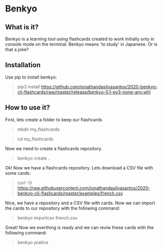 # Benkyo

## What is it?
Benkyo is a learning tool using flashcards created to work initially only in console mode on the terminal.
Benkyo means 'to study' in Japanese. Or is that a joke?

## Installation
Use pip to install benkyo:
> pip3 install https://github.com/jonathandasilvasantos/2020-benkyo-cli-flashcards/raw/master/release/benkyo-0.1-py3-none-any.whl

## How to use it?

First, lets create a folder to keep our flashcards
> mkdir my_flashcards

> cd my_flashcards
>
Now we need to create a flashcards repository.
> benkyo create .

Ok! Now we have a flashcards repository.
Lets download a CSV file with some cards:
> curl -O https://raw.githubusercontent.com/jonathandasilvasantos/2020-benkyo-cli-flashcards/master/examples/french.csv

Nice, we have a repository and a CSV file with cards. Now we can import the cards to our repository with the following command:
> benkyo importcsv french.csv

Great! Now we everthing is ready and we can reviw these cards with the following command:
> benkyo pratice
